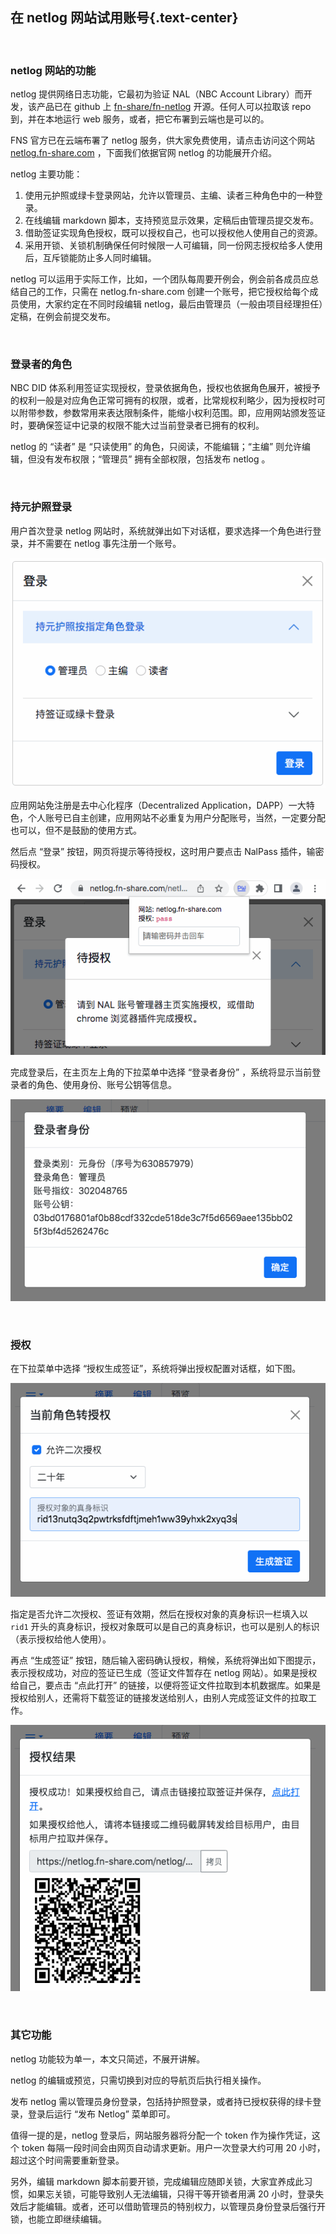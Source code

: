 在 netlog 网站试用账号{.text-center}
--------------

&nbsp;

### netlog 网站的功能

netlog 提供网络日志功能，它最初为验证 NAL（NBC Account Library）而开发，该产品已在 github 上 [fn-share/fn-netlog](https://github.com/fn-share/fn-netlog) 开源。任何人可以拉取该 repo 到，并在本地运行 web 服务，或者，把它布署到云端也是可以的。

FNS 官方已在云端布署了 netlog 服务，供大家免费使用，请点击访问这个网站 [netlog.fn-share.com](https://netlog.fn-share.com) ，下面我们依据官网 netlog 的功能展开介绍。

netlog 主要功能：

1. 使用元护照或绿卡登录网站，允许以管理员、主编、读者三种角色中的一种登录。
2. 在线编辑 markdown 脚本，支持预览显示效果，定稿后由管理员提交发布。
3. 借助签证实现角色授权，既可以授权自己，也可以授权他人使用自己的资源。
4. 采用开锁、关锁机制确保任何时候限一人可编辑，同一份网志授权给多人使用后，互斥锁能防止多人同时编辑。

netlog 可以运用于实际工作，比如，一个团队每周要开例会，例会前各成员应总结自己的工作，只需在 netlog.fn-share.com 创建一个账号，把它授权给每个成员使用，大家约定在不同时段编辑 netlog，最后由管理员（一般由项目经理担任）定稿，在例会前提交发布。

&nbsp;

### 登录者的角色

NBC DID 体系利用签证实现授权，登录依据角色，授权也依据角色展开，被授予的权利一般是对应角色正常可拥有的权限，或者，比常规权利略少，因为授权时可以附带参数，参数常用来表达限制条件，能缩小权利范围。即，应用网站颁发签证时，要确保签证中记录的权限不能大过当前登录者已拥有的权利。

netlog 的 “读者” 是 “只读使用” 的角色，只阅读，不能编辑；“主编” 则允许编辑，但没有发布权限；“管理员” 拥有全部权限，包括发布 netlog 。

&nbsp;

### 持元护照登录

用户首次登录 netlog 网站时，系统就弹出如下对话框，要求选择一个角色进行登录，并不需要在 netlog 事先注册一个账号。

![元护照登录](res/pspt_login.gif)

应用网站免注册是去中心化程序（Decentralized Application，DAPP）一大特色，个人账号已自主创建，应用网站不必重复为用户分配账号，当然，一定要分配也可以，但不是鼓励的使用方式。

然后点 “登录” 按钮，网页将提示等待授权，这时用户要点击 NalPass 插件，输密码授权。

![输入密码授权](res/nalpass.gif)

完成登录后，在主页左上角的下拉菜单中选择 “登录者身份” ，系统将显示当前登录者的角色、使用身份、账号公钥等信息。

![登录信息](res/login_info.gif)

&nbsp;

### 授权

在下拉菜单中选择 “授权生成签证”，系统将弹出授权配置对话框，如下图。

![授权配置](res/visa_auth.gif)

指定是否允许二次授权、签证有效期，然后在授权对象的真身标识一栏填入以 `rid1` 开头的真身标识，授权对象既可以是自己的真身标识，也可以是别人的标识（表示授权给他人使用）。

再点 “生成签证” 按钮，随后输入密码确认授权，稍候，系统将弹出如下图提示，表示授权成功，对应的签证已生成（签证文件暂存在 netlog 网站）。如果是授权给自己，要点击 “点此打开” 的链接，以便将签证文件拉取到本机数据库。如果是授权给别人，还需将下载签证的链接发送给别人，由别人完成签证文件的拉取工作。

![授权结果](res/auth_result.gif)

&nbsp;

### 其它功能

netlog 功能较为单一，本文只简述，不展开讲解。

netlog 的编辑或预览，只需切换到对应的导航页后执行相关操作。

发布 netlog 需以管理员身份登录，包括持护照登录，或者持已授权获得的绿卡登录，登录后运行 “发布 Netlog” 菜单即可。

值得一提的是，netlog 登录后，网站服务器将分配一个 token 作为操作凭证，这个 token 每隔一段时间会由网页自动请求更新。用户一次登录大约可用 20 小时，超过这个时间需要重新登录。

另外，编辑 markdown 脚本前要开锁，完成编辑应随即关锁，大家宜养成此习惯，如果忘关锁，可能导致别人无法编辑，只得干等开锁者用满 20 小时，登录失效后才能编辑。或者，还可以借助管理员的特别权力，以管理员身份登录后强行开锁，也能立即继续编辑。
